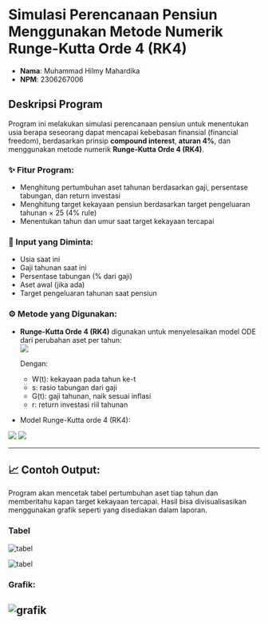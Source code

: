 # Simulasi Perencanaan Pensiun Menggunakan Metode Numerik Runge-Kutta Orde 4 (RK4)

- **Nama**: Muhammad Hilmy Mahardika  
- **NPM**: 2306267006

## Deskripsi Program
Program ini melakukan simulasi perencanaan pensiun untuk menentukan usia berapa seseorang dapat mencapai kebebasan finansial (financial freedom), berdasarkan prinsip **compound interest**, **aturan 4%**, dan menggunakan metode numerik **Runge-Kutta Orde 4 (RK4)**.

### ✨ Fitur Program:
- Menghitung pertumbuhan aset tahunan berdasarkan gaji, persentase tabungan, dan return investasi
- Menghitung target kekayaan pensiun berdasarkan target pengeluaran tahunan × 25 (4% rule)
- Menentukan tahun dan umur saat target kekayaan tercapai

### 📌 Input yang Diminta:
- Usia saat ini
- Gaji tahunan saat ini
- Persentase tabungan (% dari gaji)
- Aset awal (jika ada)
- Target pengeluaran tahunan saat pensiun

### ⚙️ Metode yang Digunakan:
- **Runge-Kutta Orde 4 (RK4)** digunakan untuk menyelesaikan model ODE dari perubahan aset per tahun:  
  ![](https://imgur.com/xEdlkQX.png)

    Dengan: 
    - W(t): kekayaan pada tahun ke-t
    - s: rasio tabungan dari gaji
    - G(t): gaji tahunan, naik sesuai inflasi
    - r: return investasi riil tahunan

- Model Runge-Kutta orde 4 (RK4):

![](https://imgur.com/Z5LZdon.png)
![](https://imgur.com/veClL9R.png)

---

## 📈 Contoh Output:
Program akan mencetak tabel pertumbuhan aset tiap tahun dan memberitahu kapan target kekayaan tercapai. Hasil bisa divisualisasikan menggunakan grafik seperti yang disediakan dalam laporan.

### Tabel
![tabel](https://imgur.com/XVF3kqZ.png)

![tabel](https://imgur.com/IhwFsc9.png)

### Grafik:
![grafik](https://imgur.com/CuqpJX5.png)
---

